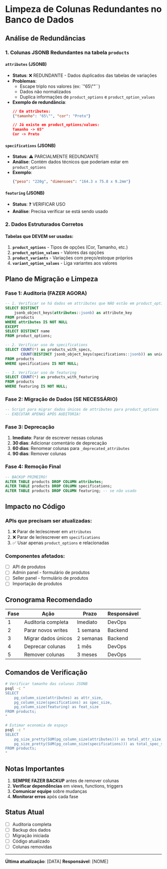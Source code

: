 # Limpeza de Colunas Redundantes no Banco de Dados

## Análise de Redundâncias

### 1. Colunas JSONB Redundantes na tabela `products`

#### `attributes` (JSONB)
- **Status**: ❌ REDUNDANTE - Dados duplicados das tabelas de variações
- **Problemas**:
  - Escape triplo nos valores (ex: `"65\\\""``)
  - Dados não normalizados
  - Duplica informações de `product_options` e `product_option_values`
- **Exemplo de redundância**:
  ```json
  // Em attributes:
  {"tamanho": "65\"", "cor": "Preto"}
  
  // Já existe em product_options/values:
  Tamanho -> 65"
  Cor -> Preto
  ```

#### `specifications` (JSONB)
- **Status**: ⚠️ PARCIALMENTE REDUNDANTE
- **Análise**: Contém dados técnicos que poderiam estar em `product_options`
- **Exemplo**:
  ```json
  {"peso": "220g", "dimensoes": "164.3 x 75.8 x 9.2mm"}
  ```

#### `featuring` (JSONB)
- **Status**: ❓ VERIFICAR USO
- **Análise**: Precisa verificar se está sendo usado

### 2. Dados Estruturados Corretos

#### Tabelas que DEVEM ser usadas:
1. **`product_options`** - Tipos de opções (Cor, Tamanho, etc.)
2. **`product_option_values`** - Valores das opções
3. **`product_variants`** - Variações com preço/estoque próprios
4. **`variant_option_values`** - Liga variantes aos valores

## Plano de Migração e Limpeza

### Fase 1: Auditoria (FAZER AGORA)
```sql
-- 1. Verificar se há dados em attributes que NÃO estão em product_options
SELECT DISTINCT 
    jsonb_object_keys(attributes::jsonb) as attribute_key
FROM products
WHERE attributes IS NOT NULL
EXCEPT
SELECT DISTINCT name 
FROM product_options;

-- 2. Verificar uso de specifications
SELECT COUNT(*) as products_with_specs,
       COUNT(DISTINCT jsonb_object_keys(specifications::jsonb)) as unique_spec_keys
FROM products
WHERE specifications IS NOT NULL;

-- 3. Verificar uso de featuring
SELECT COUNT(*) as products_with_featuring
FROM products
WHERE featuring IS NOT NULL;
```

### Fase 2: Migração de Dados (SE NECESSÁRIO)
```sql
-- Script para migrar dados únicos de attributes para product_options
-- EXECUTAR APENAS APÓS AUDITORIA!
```

### Fase 3: Deprecação
1. **Imediato**: Parar de escrever nessas colunas
2. **30 dias**: Adicionar comentário de deprecação
3. **60 dias**: Renomear colunas para `_deprecated_attributes`
4. **90 dias**: Remover colunas

### Fase 4: Remoção Final
```sql
-- BACKUP PRIMEIRO!
ALTER TABLE products DROP COLUMN attributes;
ALTER TABLE products DROP COLUMN specifications;
ALTER TABLE products DROP COLUMN featuring; -- se não usado
```

## Impacto no Código

### APIs que precisam ser atualizadas:
1. ❌ Parar de ler/escrever em `attributes`
2. ❌ Parar de ler/escrever em `specifications`
3. ✅ Usar apenas `product_options` e relacionadas

### Componentes afetados:
- [ ] API de produtos
- [ ] Admin panel - formulário de produtos
- [ ] Seller panel - formulário de produtos
- [ ] Importação de produtos

## Cronograma Recomendado

| Fase | Ação | Prazo | Responsável |
|------|------|-------|-------------|
| 1 | Auditoria completa | Imediato | DevOps |
| 2 | Parar novos writes | 1 semana | Backend |
| 3 | Migrar dados únicos | 2 semanas | Backend |
| 4 | Deprecar colunas | 1 mês | DevOps |
| 5 | Remover colunas | 3 meses | DevOps |

## Comandos de Verificação

```bash
# Verificar tamanho das colunas JSONB
psql -c "
SELECT 
    pg_column_size(attributes) as attr_size,
    pg_column_size(specifications) as spec_size,
    pg_column_size(featuring) as feat_size
FROM products;
"

# Estimar economia de espaço
psql -c "
SELECT 
    pg_size_pretty(SUM(pg_column_size(attributes))) as total_attr_size,
    pg_size_pretty(SUM(pg_column_size(specifications))) as total_spec_size
FROM products;
"
```

## Notas Importantes

1. **SEMPRE FAZER BACKUP** antes de remover colunas
2. **Verificar dependências** em views, functions, triggers
3. **Comunicar equipe** sobre mudanças
4. **Monitorar erros** após cada fase

## Status Atual

- [ ] Auditoria completa
- [ ] Backup dos dados
- [ ] Migração iniciada
- [ ] Código atualizado
- [ ] Colunas removidas

---

**Última atualização**: [DATA]
**Responsável**: [NOME] 